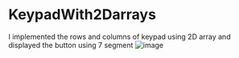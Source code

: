 # KeypadWith2Darrays
I implemented the rows and columns of keypad using 2D array and displayed the button using 7 segment
![image](https://user-images.githubusercontent.com/56107521/180202148-89bd5bca-e416-42db-9893-6604587b3a78.png)
